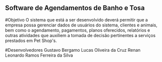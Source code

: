 ﻿## Software de Agendamentos de Banho e Tosa

#Objetivo
O sistema que está a ser desenvolvido deverá permitir que a empresa possa gerenciar dados de usuários do sistema, clientes e animais, bem como o agendamento, pagamentos, planos oferecidos, relatórios e outras atividades que auxiliem a tomada de decisão pertinentes a serviços prestados em Pet Shop's.

#Desenvolvedores
Gustavo Bergamo Lucas Oliveira da Cruz Renan Leonardo Ramos Ferreira da Silva
